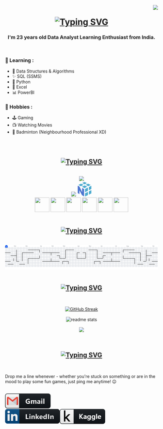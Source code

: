 <!-- Visitor Badges -->
<img align="right" src="https://visitor-badge.laobi.icu/badge?page_id=amanvermaa02.amanvermaa02&format=true" />

<div> <!--- Introduction --->
<h1 align="center">
<a href="https://git.io/typing-svg"><img src="https://readme-typing-svg.demolab.com?font=Righteous&size=30&pause=1000&center=true&vCenter=true&width=435&lines=Hey!+%F0%9F%91%8B;I'm+Aman+Verma" alt="Typing SVG" /></a>
</h1>

<h3 align="center">I'm 23 years old Data Analyst Learning Enthusiast from India.</h3>
<!-- <h4 align='center'>🔭 I’m currently pursuing Bachelors in Computer Science Engineering </h4> -->

 <br/>
 
<!-- <img hight="400" width="500" alt="GIF" align="right" src="Assets/4_Sides_of_Me.gif"> -->

### 🌱 Learning :

- 🧠 Data Structures & Algorithms
- ✨ SQL (SSMS)
- 🐍 Python
- 📑 Excel
- 📊 PowerBI

### 🎯 Hobbies :

- 🕹️ Gaming
- 📺 Watching Movies
- 🏸 Badminton (Neighbourhood Professional XD)

</br>
</br>
<div/>

<div> <!--- Language & Tools --->
<h2 align="center"><a href="https://git.io/typing-svg"><img src="https://readme-typing-svg.demolab.com?font=Righteous&size=30&pause=1000&color=F7F7F7&center=true&vCenter=true&repeat=false&width=435&lines=%E2%9A%92%EF%B8%8F+Languages-Tools+%E2%9A%92%EF%B8%8F" alt="Typing SVG" /></a></h2>
<br/>
<div align="center">
    <img src="https://skillicons.dev/icons?i=vscode,github,git" /><br>
    <img src="https://skillicons.dev/icons?i=cpp,python,mysql,md"/>
    <svg viewBox="0 0 128 128" width="48" height="48"> 
            <path fill="#4DABCF" d="m55.012 26.006-21.38-10.789L10.154 26.93l21.969 11.027Zm9.808 4.951L87.241 42.28 63.982 53.955l-22-11.043Zm29.948-15.581 23.037 11.552L97.2 37.272 74.735 25.938ZM84.853 10.4 64.113 0 43.598 10.24 64.97 21.014ZM68.64 99.702V128l25.122-12.537-.023-28.31ZM93.727 77.27l-.028-28.012-25.06 12.458V89.74Zm30.158-5.246v28.41l-21.43 10.69-.017-28.279zm0-9.935V34.25l-21.47 10.673.016 28.068z"></path><path fill="#4c75cf" d="m59.77 61.716-16.918-8.512V89.97s-20.7-44.033-22.612-47.99c-.246-.513-1.263-1.07-1.522-1.209-3.731-1.947-14.603-7.45-14.603-7.45v64.977l15.04 8.063V72.382s20.478 39.346 20.689 39.78c.214.429 2.257 4.57 4.459 6.028 2.92 1.939 15.458 9.477 15.458 9.477z"></path><br>
    </svg>
    <img src="https://cdn.jsdelivr.net/gh/devicons/devicon/icons/microsoftsqlserver/microsoftsqlserver-plain.svg" width="48" height="48"/>
    <img src="https://cdn.jsdelivr.net/gh/devicons/devicon@latest/icons/pandas/pandas-original-wordmark.svg" width="48" height="48" />
    <img src="https://cdn.jsdelivr.net/gh/devicons/devicon@latest/icons/matplotlib/matplotlib-original.svg" width="48" height="48"/>
    <img src="https://cdn.jsdelivr.net/gh/devicons/devicon@latest/icons/jupyter/jupyter-original-wordmark.svg" width="48" height="48" />
    <img src="https://cdn-icons-png.flaticon.com/512/732/732220.png" width="48" height="48"/> <!-- Excel -->
    <img src="https://img.icons8.com/?size=100&id=Ny0t2MYrJ70p&format=png&color=000000" width="48" height="48"/> <!-- Power BI --><br>
</div>
 </br>
</div>

<div align="center"> <!--- Snake --->
  <h2><a href="https://git.io/typing-svg"><img src="https://readme-typing-svg.demolab.com?font=Righteous&size=30&pause=1000&color=F7F7F7&center=true&vCenter=true&repeat=false&width=435&lines=%F0%9F%90%8D+My+Contributions+%F0%9F%90%8D" alt="Typing SVG" /></a></h2>
  <br>
 <picture>
  <source media="(prefers-color-scheme: dark)" srcset="https://raw.githubusercontent.com/amanvermaa02/amanvermaa02/output/pacman-contribution-graph-dark.svg">
  <source media="(prefers-color-scheme: light)" srcset="https://raw.githubusercontent.com/amanvermaa02/amanvermaa02/output/pacman-contribution-graph.svg">
  <img alt="pacman contribution graph" src="https://raw.githubusercontent.com/amanvermaa02/amanvermaa02/output/pacman-contribution-graph.svg">
 </picture>
  
  </br>
  </br>
</div>

<div> <!--- Stats --->
<h2 align="center"><a href="https://git.io/typing-svg"><img src="https://readme-typing-svg.demolab.com?font=Righteous&size=30&pause=1000&color=F7F7F7&center=true&vCenter=true&repeat=false&width=435&lines=%E2%9A%A1+Stats+%E2%9A%A1" alt="Typing SVG" /></a></h2>
</br>
<p align=center>
  <a href="https://git.io/streak-stats"><img src="https://github-readme-stats.vercel.app/api?username=amanvermaa02&theme=blue_navy&hide_border=false&include_all_commits=false&count_private=false" alt="GitHub Streak" /></a>
 </br>
 </br>

  <img width=390 src="https://streak-stats.demolab.com?user=amanvermaa02&theme=blue_navy&hide_border=false" alt="readme stats" />
  <!-- <img width=390 src="https://github-readme-streak-stats-eight.vercel.app?user=TheYashDevLaddha&theme=blue_navy&hide_border=false" alt="readme stats" /> -->
  <!-- <img width=390 src="https://github-readme-streak-stats.herokuapp.com/?user=TheYashDevLadha&theme=blue_navy&hide_border=false" alt="readme stats" />
  <a href="https://git.io/streak-stats"><img src="https://streak-stats.demolab.com?user=TheYashDevLadha&theme=blue-navy" alt="GitHub Streak" /></a> -->
  </br>
 </br>
  <img src="https://github-readme-stats.vercel.app/api/top-langs/?username=amanvermaa02&theme=blue_navy&hide_border=false&include_all_commits=false&count_private=false&layout=compact" />
<p>
 </br>
</div>

<div> <!--- Contact Me --->
<h2 align="center"><a href="https://git.io/typing-svg"><img src="https://readme-typing-svg.demolab.com?font=Righteous&size=30&pause=1000&color=F7F7F7&center=true&vCenter=true&repeat=false&width=435&lines=%F0%9F%93%9F+Contact+Me+%F0%9F%93%9F" alt="Typing SVG" /></a></h2>

<p>
 </br>

<!-- <img hight="320" width="450" align="right" alt="GIF" src="Assets/Dragon_Balls.gif"> -->

Drop me a line whenever - whether you're stuck on something or are in the mood to play some fun games, just ping me anytime! 😉
</br>
</br>

<!-- <a href="https://portfolio-theyashdevladhas-projects.vercel.app/"> -->
<!-- <img align="left" alt="Portfolio" width="180" hight="120" src="Assets/Icons/Portfolio.png" /> -->
</a>
<a href="mailto:amanverma2102002@gmail.com">
<img align="left" alt="Gmail" width="150" hight="120" src="Assets/Icons/Gmail.png" />
</br>
</br>
</br>
</a>
<a href="https://www.linkedin.com/in/amanvermaa02/">
<img align="left" alt="Linkedin" width="180" hight="120" src="Assets/Icons/Linkedin.png" />
</a>
<a href="https://www.kaggle.com/amanv02">
<img align="left" alt="Kaggle" width="150" hight="120" src="Assets/Icons/Kaggle.png" />
</a>

 </p>
 </div>
